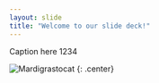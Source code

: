 ```yaml
---
layout: slide
title: "Welcome to our slide deck!"
---
```


Caption here 1234

![Mardigrastocat](https://octodex.github.com/images/Mardigrastocat.png)
{: .center}
